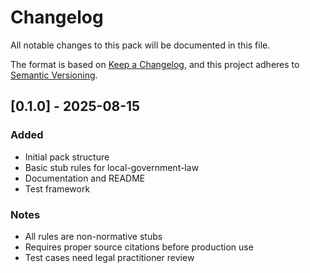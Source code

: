 # Changelog

All notable changes to this pack will be documented in this file.

The format is based on [Keep a Changelog](https://keepachangelog.com/en/1.0.0/),
and this project adheres to [Semantic Versioning](https://semver.org/spec/v2.0.0.html).

## [0.1.0] - 2025-08-15

### Added
- Initial pack structure
- Basic stub rules for local-government-law
- Documentation and README
- Test framework

### Notes
- All rules are non-normative stubs
- Requires proper source citations before production use
- Test cases need legal practitioner review
